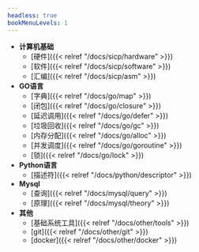 ```yaml
---
headless: true
bookMenuLevels: 1
---
```


- **计算机基础**
  - [硬件]({{< relref "/docs/sicp/hardware" >}})
  - [软件]({{< relref "/docs/sicp/software" >}})
  - [汇编]({{< relref "/docs/sicp/asm" >}})
- **GO语言**
  - [字典]({{< relref "/docs/go/map" >}})
  - [闭包]({{< relref "/docs/go/closure" >}})
  - [延迟调用]({{< relref "/docs/go/defer" >}})
  - [垃圾回收]({{< relref "/docs/go/gc" >}})
  - [内存分配]({{< relref "/docs/go/alloc" >}})
  - [并发调度]({{< relref "/docs/go/goroutine" >}})
  - [锁]({{< relref "/docs/go/lock" >}})
- **Python语言**
  - [描述符]({{< relref "/docs/python/descriptor" >}})
- **Mysql**
  - [查询]({{< relref "/docs/mysql/query" >}})
  - [原理]({{< relref "/docs/mysql/theory" >}})
- **其他**
  - [基础系统工具]({{< relref "/docs/other/tools" >}})
  - [git]({{< relref "/docs/other/git" >}})
  - [docker]({{< relref "/docs/other/docker" >}})
